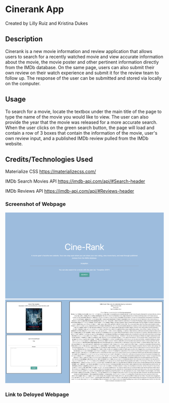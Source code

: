 # Cinerank App
Created by Lilly Ruiz and Kristina Dukes

## Description
Cinerank is a new movie information and review application that allows users to search for a recently watched movie and view accurate information about the movie, the movie poster and other pertinent information directly from the IMDb database. On the same page, users can also submit their own review on their watch experience and submit it for the review team to follow up. The response of the user can be submitted and stored via locally on the computer.  

## Usage
To search for a movie, locate the textbox under the main title of the page to type the name of the movie you would like to view. The user can also provide the year that the movie was released for a more accurate search. When the user clicks on the green search button, the page will load and contain a row of 3 boxes that contain the information of the movie, user's own review input, and a published IMDb review pulled from the IMDb website.

## Credits/Technologies Used 
Materialize CSS 
https://materializecss.com/

IMDb Search Movies API
https://imdb-api.com/api/#Search-header

IMDb Reviews API
https://imdb-api.com/api/#Reviews-header

### Screenshot of Webpage 
![alt text](images/searchpage.png)
![alt text](images/informationratings.png)

### Link to Deloyed Webpage
